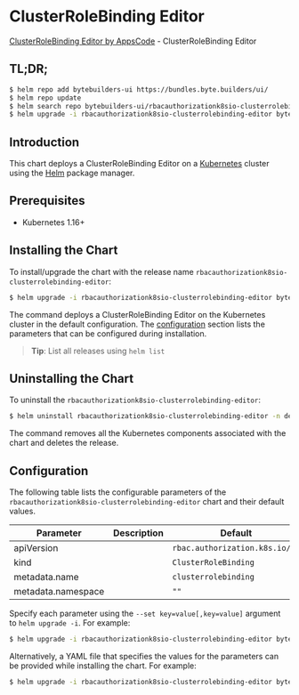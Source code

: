 # ClusterRoleBinding Editor

[ClusterRoleBinding Editor by AppsCode](https://byte.builders) - ClusterRoleBinding Editor

## TL;DR;

```bash
$ helm repo add bytebuilders-ui https://bundles.byte.builders/ui/
$ helm repo update
$ helm search repo bytebuilders-ui/rbacauthorizationk8sio-clusterrolebinding-editor --version=v0.4.6
$ helm upgrade -i rbacauthorizationk8sio-clusterrolebinding-editor bytebuilders-ui/rbacauthorizationk8sio-clusterrolebinding-editor -n default --create-namespace --version=v0.4.6
```

## Introduction

This chart deploys a ClusterRoleBinding Editor on a [Kubernetes](http://kubernetes.io) cluster using the [Helm](https://helm.sh) package manager.

## Prerequisites

- Kubernetes 1.16+

## Installing the Chart

To install/upgrade the chart with the release name `rbacauthorizationk8sio-clusterrolebinding-editor`:

```bash
$ helm upgrade -i rbacauthorizationk8sio-clusterrolebinding-editor bytebuilders-ui/rbacauthorizationk8sio-clusterrolebinding-editor -n default --create-namespace --version=v0.4.6
```

The command deploys a ClusterRoleBinding Editor on the Kubernetes cluster in the default configuration. The [configuration](#configuration) section lists the parameters that can be configured during installation.

> **Tip**: List all releases using `helm list`

## Uninstalling the Chart

To uninstall the `rbacauthorizationk8sio-clusterrolebinding-editor`:

```bash
$ helm uninstall rbacauthorizationk8sio-clusterrolebinding-editor -n default
```

The command removes all the Kubernetes components associated with the chart and deletes the release.

## Configuration

The following table lists the configurable parameters of the `rbacauthorizationk8sio-clusterrolebinding-editor` chart and their default values.

|     Parameter      | Description |                  Default                  |
|--------------------|-------------|-------------------------------------------|
| apiVersion         |             | <code>rbac.authorization.k8s.io/v1</code> |
| kind               |             | <code>ClusterRoleBinding</code>           |
| metadata.name      |             | <code>clusterrolebinding</code>           |
| metadata.namespace |             | <code>""</code>                           |


Specify each parameter using the `--set key=value[,key=value]` argument to `helm upgrade -i`. For example:

```bash
$ helm upgrade -i rbacauthorizationk8sio-clusterrolebinding-editor bytebuilders-ui/rbacauthorizationk8sio-clusterrolebinding-editor -n default --create-namespace --version=v0.4.6 --set apiVersion=rbac.authorization.k8s.io/v1
```

Alternatively, a YAML file that specifies the values for the parameters can be provided while
installing the chart. For example:

```bash
$ helm upgrade -i rbacauthorizationk8sio-clusterrolebinding-editor bytebuilders-ui/rbacauthorizationk8sio-clusterrolebinding-editor -n default --create-namespace --version=v0.4.6 --values values.yaml
```
